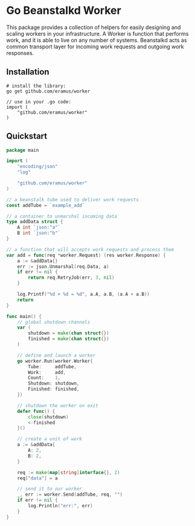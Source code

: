 # Go Beanstalkd Worker #

This package provides a collection of helpers for easily designing and scaling workers in your infrastructure. A Worker is function that performs work, and it is able to live on any number of systems. Beanstalkd acts as common transport layer for incoming work requests and outgoing work responses.

## Installation ##

    # install the library:
    go get github.com/eramus/worker

    // use in your .go code:
    import (
        "github.com/eramus/worker"
    )

## Quickstart ##

```go
package main

import (
	"encoding/json"
	"log"

	"github.com/eramus/worker"
)

// a beanstalk tube used to deliver work requests
const addTube = `example_add`

// a container to unmarshal incoming data
type addData struct {
	A int `json:"a"`
	B int `json:"b"`
}

// a function that will accepts work requests and process them
var add = func(req *worker.Request) (res worker.Response) {
	a := &addData{}
	err := json.Unmarshal(req.Data, a)
	if err != nil {
		return req.RetryJob(err, 3, nil)
	}

	log.Printf("%d + %d = %d", a.A, a.B, (a.A + a.B))
	return
}

func main() {
	// global shutdown channels
	var (
		shutdown = make(chan struct{})
		finished = make(chan struct{})
	)

	// define and launch a worker
	go worker.Run(worker.Worker{
		Tube:     addTube,
		Work:     add,
		Count:    1,
		Shutdown: shutdown,
		Finished: finished,
	})

	// shutdown the worker on exit
	defer func() {
		close(shutdown)
		<-finished
	}()

	// create a unit of work
	a := &addData{
		A: 2,
		B: 2,
	}

	req := make(map[string]interface{}, 2)
	req["data"] = a

	// send it to our worker
	_, err := worker.Send(addTube, req, "")
	if err != nil {
		log.Println("err:", err)
	}
}
